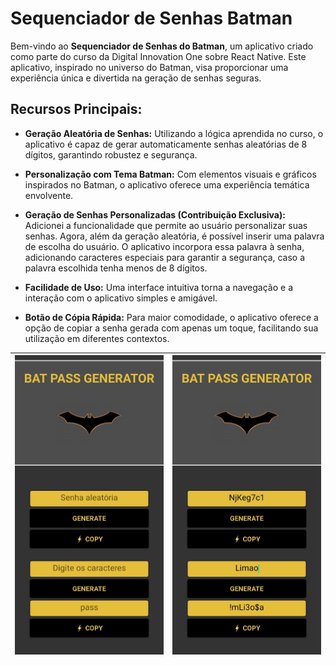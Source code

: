 # Sequenciador de Senhas Batman

Bem-vindo ao **Sequenciador de Senhas do Batman**, um aplicativo criado como parte do curso da Digital Innovation One sobre React Native. Este aplicativo, inspirado no universo do Batman, visa proporcionar uma experiência única e divertida na geração de senhas seguras.

## Recursos Principais:

- **Geração Aleatória de Senhas:**
  Utilizando a lógica aprendida no curso, o aplicativo é capaz de gerar automaticamente senhas aleatórias de 8 dígitos, garantindo robustez e segurança.

- **Personalização com Tema Batman:**
  Com elementos visuais e gráficos inspirados no Batman, o aplicativo oferece uma experiência temática envolvente.

 - **Geração de Senhas Personalizadas (Contribuição Exclusiva):**
  Adicionei a funcionalidade que permite ao usuário personalizar suas senhas. Agora, além da geração aleatória, é possível inserir uma palavra de escolha do usuário. O aplicativo incorpora essa palavra à senha, adicionando caracteres especiais para garantir a segurança, caso a palavra escolhida tenha menos de 8 dígitos.

- **Facilidade de Uso:**
  Uma interface intuitiva torna a navegação e a interação com o aplicativo simples e amigável.

- **Botão de Cópia Rápida:**
  Para maior comodidade, o aplicativo oferece a opção de copiar a senha gerada com apenas um toque, facilitando sua utilização em diferentes contextos.


 ![Descrição da Imagem 1](https://github.com/DilaineRabelo/sequenciador-de-senha-batman/raw/main/assets/app/1.jpeg) | ![Descrição da Imagem 2](https://github.com/DilaineRabelo/sequenciador-de-senha-batman/raw/main/assets/app/2.jpeg) |
|-----------------------------------------|-----------------------------------------|

